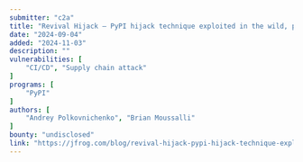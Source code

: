 ```yaml
---
submitter: "c2a"
title: "Revival Hijack – PyPI hijack technique exploited in the wild, puts 22K packages at risk"
date: "2024-09-04"
added: "2024-11-03"
description: ""
vulnerabilities: [
    "CI/CD", "Supply chain attack"
]
programs: [
    "PyPI"
]
authors: [
    "Andrey Polkovnichenko", "Brian Moussalli"
]
bounty: "undisclosed"
link: "https://jfrog.com/blog/revival-hijack-pypi-hijack-technique-exploited-22k-packages-at-risk/"
---
```




